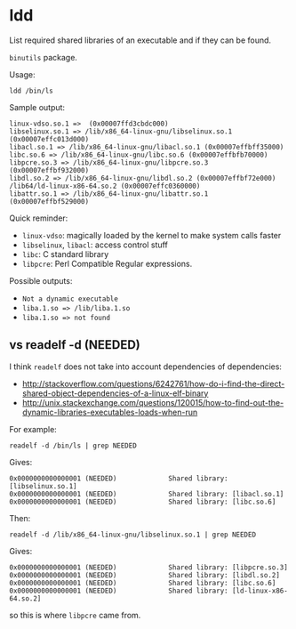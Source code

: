 # ldd

List required shared libraries of an executable and if they can be found.

`binutils` package.

Usage:

    ldd /bin/ls

Sample output:

    linux-vdso.so.1 =>  (0x00007ffd3cbdc000)
    libselinux.so.1 => /lib/x86_64-linux-gnu/libselinux.so.1 (0x00007effc013d000)
    libacl.so.1 => /lib/x86_64-linux-gnu/libacl.so.1 (0x00007effbff35000)
    libc.so.6 => /lib/x86_64-linux-gnu/libc.so.6 (0x00007effbfb70000)
    libpcre.so.3 => /lib/x86_64-linux-gnu/libpcre.so.3 (0x00007effbf932000)
    libdl.so.2 => /lib/x86_64-linux-gnu/libdl.so.2 (0x00007effbf72e000)
    /lib64/ld-linux-x86-64.so.2 (0x00007effc0360000)
    libattr.so.1 => /lib/x86_64-linux-gnu/libattr.so.1 (0x00007effbf529000)

Quick reminder:

- `linux-vdso`: magically loaded by the kernel to make system calls faster
- `libselinux`, `libacl`: access control stuff
- `libc`: C standard library
- `libpcre`: Perl Compatible Regular expressions.

Possible outputs:

- `Not a dynamic executable`
- `liba.1.so => /lib/liba.1.so`
- `liba.1.so => not found`

## vs readelf -d (NEEDED)

I think `readelf` does not take into account dependencies of dependencies:

- <http://stackoverflow.com/questions/6242761/how-do-i-find-the-direct-shared-object-dependencies-of-a-linux-elf-binary>
- <http://unix.stackexchange.com/questions/120015/how-to-find-out-the-dynamic-libraries-executables-loads-when-run>

For example:

    readelf -d /bin/ls | grep NEEDED

Gives:

    0x0000000000000001 (NEEDED)             Shared library: [libselinux.so.1]
    0x0000000000000001 (NEEDED)             Shared library: [libacl.so.1]
    0x0000000000000001 (NEEDED)             Shared library: [libc.so.6]

Then:

    readelf -d /lib/x86_64-linux-gnu/libselinux.so.1 | grep NEEDED

Gives:

    0x0000000000000001 (NEEDED)             Shared library: [libpcre.so.3]
    0x0000000000000001 (NEEDED)             Shared library: [libdl.so.2]
    0x0000000000000001 (NEEDED)             Shared library: [libc.so.6]
    0x0000000000000001 (NEEDED)             Shared library: [ld-linux-x86-64.so.2]

so this is where `libpcre` came from.
